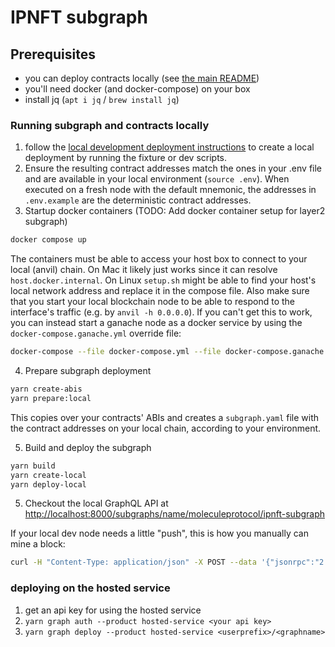 # IPNFT subgraph

## Prerequisites

- you can deploy contracts locally (see [the main README](../README.md))
- you'll need docker (and docker-compose) on your box
- install jq (`apt i jq` / `brew install jq`)

### Running subgraph and contracts locally

1. follow the [local development deployment instructions](../README.md) to create a local deployment by running the fixture or dev scripts.
2. Ensure the resulting contract addresses match the ones in your .env file and are available in your local environment (`source .env`). When executed on a fresh node with the default mnemonic, the addresses in `.env.example` are the deterministic contract addresses.
3. Startup docker containers (TODO: Add docker container setup for layer2 subgraph)

```sh
docker compose up
```

The containers must be able to access your host box to connect to your local (anvil) chain. On Mac it likely just works since it can resolve `host.docker.internal`. On Linux `setup.sh` might be able to find your host's local network address and replace it in the compose file. Also make sure that you start your local blockchain node to be able to respond to the interface's traffic (e.g. by `anvil -h 0.0.0.0`). If you can't get this to work, you can instead start a ganache node as a docker service by using the `docker-compose.ganache.yml` override file:

```sh
docker-compose --file docker-compose.yml --file docker-compose.ganache.yml up
```

4. Prepare subgraph deployment

```sh
yarn create-abis
yarn prepare:local
```

This copies over your contracts' ABIs and creates a `subgraph.yaml` file with the contract addresses on your local chain, according to your environment.

5. Build and deploy the subgraph

```sh
yarn build
yarn create-local
yarn deploy-local
```

5. Checkout the local GraphQL API at <http://localhost:8000/subgraphs/name/moleculeprotocol/ipnft-subgraph>

If your local dev node needs a little "push", this is how you manually can mine a block:

```sh
curl -H "Content-Type: application/json" -X POST --data '{"jsonrpc":"2.0","method":"evm_mine","params":[],"id":1}' 127.0.0.1:8545
```

### deploying on the hosted service

1. get an api key for using the hosted service
2. `yarn graph auth --product hosted-service <your api key>`
3. `yarn graph deploy --product hosted-service <userprefix>/<graphname>`
